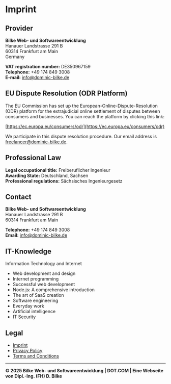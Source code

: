 # Imprint

## Provider

**Bilke Web- und Softwareentwicklung**  
Hanauer Landstrasse 291 B  
60314 Frankfurt am Main  
Germany

**VAT registration number:** DE350967159  
**Telephone:** +49 174 849 3008  
**E-mail:** info@dominic-bilke.de

## EU Dispute Resolution (ODR Platform)

The EU Commission has set up the European-Online-Dispute-Resolution (ODR) platform for the extrajudicial online settlement of disputes between consumers and businesses. You can reach the platform by clicking this link:

[https://ec.europa.eu/consumers/odr](https://ec.europa.eu/consumers/odr)

We participate in this dispute resolution procedure. Our email address is freelancer@dominic-bilke.de.

## Professional Law

**Legal occupational title:** Freiberuflicher Ingenieur  
**Awarding State:** Deutschland, Sachsen  
**Professional regulations:** Sächsisches Ingenieurgesetz

## Contact

**Bilke Web- und Softwareentwicklung**  
Hanauer Landstrasse 291 B  
60314 Frankfurt am Main

**Telephone:** +49 174 849 3008  
**Email:** info@dominic-bilke.de

## IT-Knowledge

Information Technology and Internet

- Web development and design
- Internet programming
- Successful web development
- Node.js: A comprehensive introduction
- The art of SaaS creation
- Software engineering
- Everyday work
- Artificial intelligence
- IT Security

## Legal

- [Imprint](IMPRINT.md)
- [Privacy Policy](PRIVACY_POLICY.md)
- [Terms and Conditions](TERMS.md)

---

**© 2025 Bilke Web- und Softwareentwicklung | DOT.COM | Eine Webseite von Dipl.-Ing. (FH) D. Bilke** 